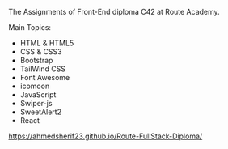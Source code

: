The Assignments of Front-End diploma C42 at Route Academy.

Main Topics:
- HTML & HTML5
- CSS & CSS3
- Bootstrap
- TailWind CSS
- Font Awesome
- icomoon
- JavaScript
- Swiper-js
- SweetAlert2
- React

https://ahmedsherif23.github.io/Route-FullStack-Diploma/
